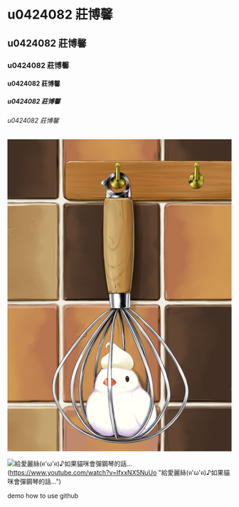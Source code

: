# u0424082 莊博馨
## u0424082 莊博馨
### u0424082 莊博馨
#### u0424082 莊博馨
##### u0424082 莊博馨
###### u0424082 莊博馨

![](35207732.png)

![給愛麗絲(ฅ'ω'ฅ)♪如果貓咪會彈鋼琴的話...](https://img.youtube.com/vi/IfxxNX5NuUo/0.jpg)(https://www.youtube.com/watch?v=IfxxNX5NuUo "給愛麗絲(ฅ'ω'ฅ)♪如果貓咪會彈鋼琴的話...")

demo how to use github
